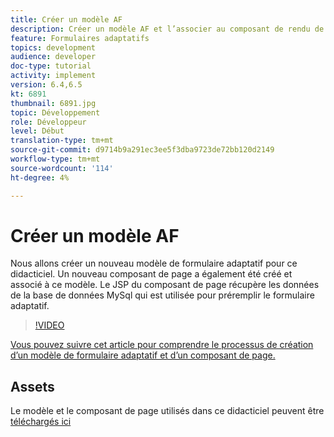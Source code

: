 ```yaml
---
title: Créer un modèle AF
description: Créer un modèle AF et l’associer au composant de rendu de page
feature: Formulaires adaptatifs
topics: development
audience: developer
doc-type: tutorial
activity: implement
version: 6.4,6.5
kt: 6891
thumbnail: 6891.jpg
topic: Développement
role: Développeur
level: Début
translation-type: tm+mt
source-git-commit: d9714b9a291ec3ee5f3dba9723de72bb120d2149
workflow-type: tm+mt
source-wordcount: '114'
ht-degree: 4%

---
```



# Créer un modèle AF

Nous allons créer un nouveau modèle de formulaire adaptatif pour ce didacticiel. Un nouveau composant de page a également été créé et associé à ce modèle. Le JSP du composant de page récupère les données de la base de données MySql qui est utilisée pour préremplir le formulaire adaptatif.


>[!VIDEO](https://video.tv.adobe.com/v/27828?quality=9&learn=on)

[Vous pouvez suivre cet article pour comprendre le processus de création d’un modèle de formulaire adaptatif et d’un composant de page.](https://experienceleague.adobe.com/docs/experience-manager-learn/forms/storing-and-retrieving-form-data/part5.html?lang=en#storing-and-retrieving-form-data)


## Assets

Le modèle et le composant de page utilisés dans ce didacticiel peuvent être [téléchargés ici](assets/sign-multiple-forms-template.zip)





